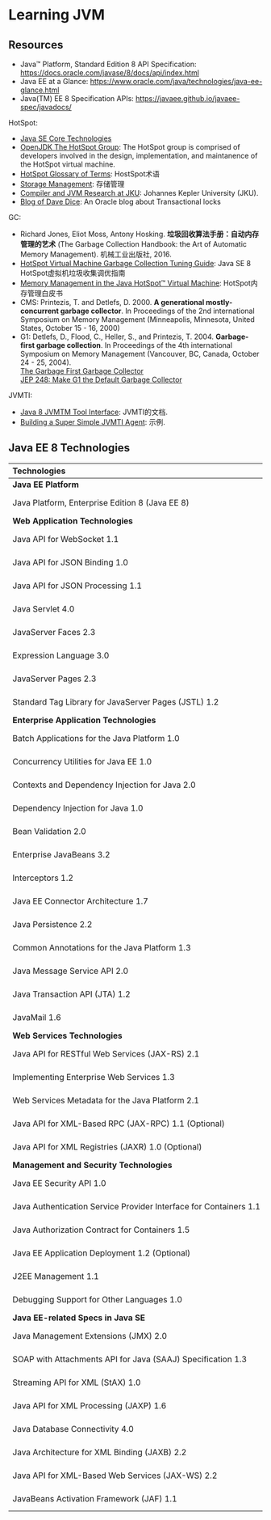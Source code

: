 # Learning JVM

## Resources

- Java™ Platform, Standard Edition 8 API Specification: https://docs.oracle.com/javase/8/docs/api/index.html
- Java EE at a Glance: https://www.oracle.com/java/technologies/java-ee-glance.html
- Java(TM) EE 8 Specification APIs: https://javaee.github.io/javaee-spec/javadocs/

HotSpot:


- [Java SE Core Technologies](https://www.oracle.com/java/technologies/javase/javase-core-technologies-apis.html)
- [OpenJDK The HotSpot Group](http://openjdk.java.net/groups/hotspot/): The HotSpot group is comprised of developers involved in the design, implementation, and maintanence of the HotSpot virtual machine.
- [HotSpot Glossary of Terms](http://openjdk.java.net/groups/hotspot/docs/HotSpotGlossary.html): HostSpot术语
- [Storage Management](http://openjdk.java.net/groups/hotspot/docs/StorageManagement.html): 存储管理
- [Compiler and JVM Research at JKU](http://ssw.jku.at/Research/Projects/JVM/): Johannes Kepler University (JKU).
- [Blog of Dave Dice](https://blogs.oracle.com/dave/): An Oracle blog about Transactional locks


GC:

- Richard Jones, Eliot Moss, Antony Hosking. **垃圾回收算法手册：自动内存管理的艺术** (The Garbage Collection Handbook: the Art of Automatic Memory Management). 机械工业出版社, 2016.
- [HotSpot Virtual Machine Garbage Collection Tuning Guide](https://docs.oracle.com/javase/8/docs/technotes/guides/vm/gctuning/title.html): Java SE 8 HotSpot虚拟机垃圾收集调优指南
- [Memory Management in the Java HotSpot™ Virtual Machine](https://www.oracle.com/technetwork/java/javase/tech/memorymanagement-whitepaper-1-150020.pdf): HotSpot内存管理白皮书
- CMS: Printezis, T. and Detlefs, D. 2000. **A generational mostly-concurrent garbage collector**. In Proceedings of the 2nd international Symposium on Memory Management (Minneapolis, Minnesota, United States, October 15 - 16, 2000)
- G1: Detlefs, D., Flood, C., Heller, S., and Printezis, T. 2004. **Garbage-first garbage collection**. In Proceedings of the 4th international Symposium on Memory Management (Vancouver, BC, Canada, October 24 - 25, 2004).<br>
[The Garbage First Garbage Collector](https://www.oracle.com/java/technologies/javase/hotspot-garbage-collection.html)<br>
[JEP 248: Make G1 the Default Garbage Collector](https://openjdk.java.net/jeps/248)


JVMTI:

- [Java 8 JVMTM Tool Interface](https://docs.oracle.com/javase/8/docs/platform/jvmti/jvmti.html): JVMTI的文档.
- [Building a Super Simple JVMTI Agent](http://saurabhbadhwar.xyz/blog/2019/02/18/building-super-simple-jvmti-agent/): 示例.

## Java EE 8 Technologies

|<div style="width:500px">Technologies</div>|JSR|
|:---|:---|
|**Java EE Platform**|
|Java Platform, Enterprise Edition 8 (Java EE 8) |JSR 366		 |
|**Web Application Technologies**|
|Java API for WebSocket 1.1	|JSR 356		|
|Java API for JSON Binding 1.0	|JSR 367		|
|Java API for JSON Processing 1.1	|JSR 374		|
|Java Servlet 4.0	|JSR 369		|
|JavaServer Faces 2.3	|JSR 372		|
|Expression Language 3.0	|JSR 341		|
|JavaServer Pages 2.3	|JSR 245		|
|Standard Tag Library for JavaServer Pages (JSTL) 1.2	|JSR 52		|
|**Enterprise Application Technologies**|
|Batch Applications for the Java Platform 1.0	|JSR 352		 |
|Concurrency Utilities for Java EE 1.0	|JSR 236		 |
|Contexts and Dependency Injection for Java 2.0	|JSR 365		|
|Dependency Injection for Java 1.0	|JSR 330		|
|Bean Validation 2.0	|JSR 380		|
|Enterprise JavaBeans 3.2	|JSR 345		|
|Interceptors 1.2 |JSR 318		|
|Java EE Connector Architecture 1.7	|JSR 322		 |
|Java Persistence 2.2	|JSR 338		|
|Common Annotations for the Java Platform 1.3	|JSR 250		|
|Java Message Service API 2.0	|JSR 343		 |
|Java Transaction API (JTA) 1.2	|JSR 907		|
|JavaMail 1.6 |JSR 919		 |
|**Web Services Technologies**|
|Java API for RESTful Web Services (JAX-RS) 2.1	|JSR 370		|
|Implementing Enterprise Web Services 1.3	|JSR 109		 |
|Web Services Metadata for the Java Platform 2.1	|JSR 181		 |
|Java API for XML-Based RPC (JAX-RPC) 1.1 (Optional)	|JSR 101		 |
|Java API for XML Registries (JAXR) 1.0 (Optional) |JSR 93		 |
|**Management and Security Technologies**|
|Java EE Security API 1.0	|JSR 375		|
|Java Authentication Service Provider Interface for Containers 1.1	|JSR 196		|
|Java Authorization Contract for Containers 1.5	|JSR 115		 |
|Java EE Application Deployment 1.2  (Optional)	|JSR 88		 |
|J2EE Management 1.1	|JSR 77		 |
|Debugging Support for Other Languages 1.0	|JSR 45		|
|**Java EE-related Specs in Java SE**|
|Java Management Extensions (JMX) 2.0	|JSR 3		 |
|SOAP with Attachments API for Java (SAAJ) Specification 1.3	|JSR 67		 |
|Streaming API for XML (StAX) 1.0	|JSR 173		 |
|Java API for XML Processing (JAXP) 1.6	|JSR 206		 |
|Java Database Connectivity 4.0	|JSR 221		 |
|Java Architecture for XML Binding (JAXB) 2.2	|JSR 222		 |
|Java API for XML-Based Web Services (JAX-WS) 2.2	|JSR 224		 |
|JavaBeans Activation Framework (JAF) 1.1	|JSR 925	|
